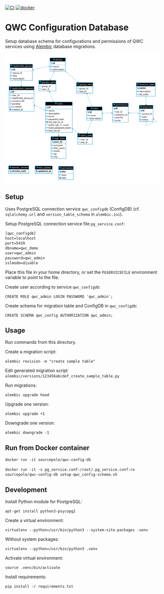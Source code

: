 [![CI](https://github.com/qwc-services/qwc-config-db/actions/workflows/qwc-config-db.yml/badge.svg)](https://github.com/qwc-services/qwc-config-db/actions)
[![docker](https://img.shields.io/docker/v/sourcepole/qwc-config-db?label=qwc-config-db%20image&sort=semver)](https://hub.docker.com/r/sourcepole/qwc-config-db)

QWC Configuration Database
==========================

Setup database schema for configurations and permissions of QWC services using
[Alembic](https://alembic.sqlalchemy.org/) database migrations.

![er-diagram](er-diagram.png)

Setup
-----

Uses PostgreSQL connection service `qwc_configdb` (ConfigDB) (cf. `sqlalchemy.url` and `version_table_schema` in `alembic.ini`).

Setup PostgreSQL connection service file `pg_service.conf`:

```
[qwc_configdb]
host=localhost
port=5439
dbname=qwc_demo
user=qwc_admin
password=qwc_admin
sslmode=disable
```

Place this file in your home directory, or set the `PGSERVICEFILE` environment variable to point to the file.

Create user according to service `qwc_configdb`:

    CREATE ROLE qwc_admin LOGIN PASSWORD 'qwc_admin';

Create schema for migration table and ConfigDB in `qwc_configdb`:

    CREATE SCHEMA qwc_config AUTHORIZATION qwc_admin;


Usage
-----

Run commands from this directory.

Create a migration script:

    alembic revision -m "create sample table"

Edit generated migration script `alembic/versions/123456abcdef_create_sample_table.py`

Run migrations:

    alembic upgrade head

Upgrade one version:

    alembic upgrade +1

Downgrade one version:

    alembic downgrade -1


Run from Docker container
-------------------------

    docker run -it sourcepole/qwc-config-db

    docker run -it -v pg_service.conf:/root/.pg_service.conf:ro sourcepole/qwc-config-db setup-qwc_config-schema.sh


Development
-----------

Install Python module for PostgreSQL:

    apt-get install python3-psycopg2

Create a virtual environment:

    virtualenv --python=/usr/bin/python3 --system-site-packages .venv

Without system packages:

    virtualenv --python=/usr/bin/python3 .venv

Activate virtual environment:

    source .venv/bin/activate

Install requirements:

    pip install -r requirements.txt
